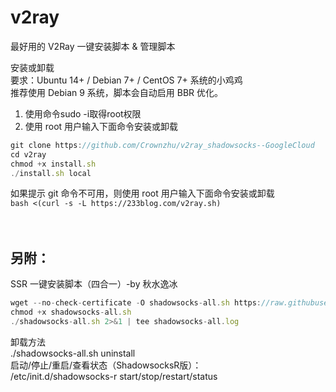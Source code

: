 # v2ray
最好用的 V2Ray 一键安装脚本 &amp; 管理脚本  

安装或卸载  
要求：Ubuntu 14+ / Debian 7+ / CentOS 7+ 系统的小鸡鸡  
推荐使用 Debian 9 系统，脚本会自动启用 BBR 优化。  
1. 使用命令sudo -i取得root权限  
2. 使用 root 用户输入下面命令安装或卸载  
```javascript
git clone https://github.com/Crownzhu/v2ray_shadowsocks--GoogleCloud  
cd v2ray  
chmod +x install.sh  
./install.sh local  
```
如果提示 git 命令不可用，则使用 root 用户输入下面命令安装或卸载  
`bash <(curl -s -L https://233blog.com/v2ray.sh)`  
<br>
<br>
## **另附：**  
SSR 一键安装脚本（四合一）-by 秋水逸冰  
```javascript
wget --no-check-certificate -O shadowsocks-all.sh https://raw.githubusercontent.com/teddysun/shadowsocks_install/master/shadowsocks-all.sh  
chmod +x shadowsocks-all.sh  
./shadowsocks-all.sh 2>&1 | tee shadowsocks-all.log  
```
卸载方法<br>
./shadowsocks-all.sh uninstall<br>
启动/停止/重启/查看状态（ShadowsocksR版）：<br> 
/etc/init.d/shadowsocks-r start/stop/restart/status   
